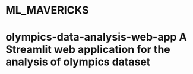 # ML_MAVERICKS
# olympics-data-analysis-web-app A Streamlit web application for the analysis of olympics dataset
